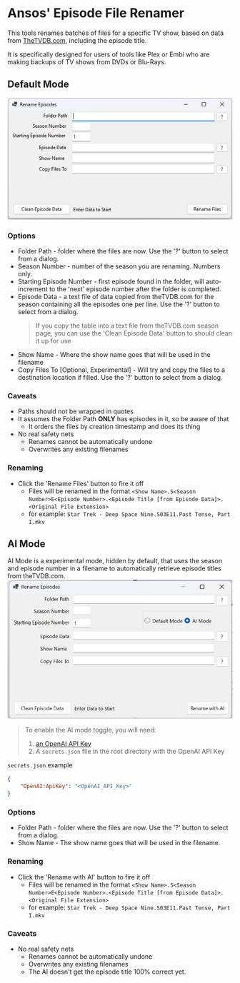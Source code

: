 # Ansos' Episode File Renamer

This tools renames batches of files for a specific TV show, based on data from [TheTVDB.com](https://www.thetvdb.com/), including the episode title. 

It is specifically designed for users of tools like Plex or Embi who are making backups of TV shows from DVDs or Blu-Rays.

## Default Mode

![Screenshot of Rename Episodes app](renep-default.png)

### Options

- Folder Path - folder where the files are now. Use the '?' button to select from a dialog.
- Season Number - number of the season you are renaming. Numbers only.
- Starting Episode Number - first episode found in the folder, will auto-increment to the 'next' episode number after the folder is completed.
- Episode Data - a text file of data copied from theTVDB.com for the season containing all the episodes one per line. Use the '?' button to select from a dialog.
  > If you copy the table into a text file from theTVDB.com season page, you can use the 'Clean Episode Data' button to should clean it up for use
- Show Name - Where the show name goes that will be used in the filename
- Copy Files To [Optional, Experimental] - Will try and copy the files to a destination location if filled. Use the '?' button to select from a dialog.

### Caveats

- Paths should not be wrapped in quotes
- It assumes the Folder Path **ONLY** has episodes in it, so be aware of that
  - It orders the files by creation timestamp and does its thing
- No real safety nets
  - Renames cannot be automatically undone
  - Overwrites any existing filenames
  
### Renaming

- Click the 'Rename Files' button to fire it off
  - Files will be renamed in the format `<Show Name>.S<Season Number>E<Episode Number>.<Episode Title [from Episode Data]>.<Original File Extension>`
  - for example: `Star Trek - Deep Space Nine.S03E11.Past Tense, Part I.mkv`

## AI Mode
AI Mode is a experimental mode, hidden by default, that uses the season and episode number in a filename to automatically retrieve episode titles from theTVDB.com.
![Screenshot of Rename Episodes app in AI mode](renep-ai.png)

> To enable the AI mode toggle, you will need:
>
> 1. [an OpenAI API Key](https://platform.openai.com/docs/quickstart?desktop-os=windows)
> 2. A `secrets.json` file in the root directory with the OpenAI API Key

`secrets.json` example

``` json
{
    "OpenAI:ApiKey": "<OpenAI_API_Key>"
}
```

### Options

- Folder Path - folder where the files are now. Use the '?' button to select from a dialog.
- Show Name - The show name goes that will be used in the filename.

### Renaming

- Click the 'Rename with AI' button to fire it off
  - Files will be renamed in the format `<Show Name>.S<Season Number>E<Episode Number>.<Episode Title [from Episode Data]>.<Original File Extension>`
  - for example: `Star Trek - Deep Space Nine.S03E11.Past Tense, Part I.mkv`

### Caveats

- No real safety nets
  - Renames cannot be automatically undone
  - Overwrites any existing filenames
  - The AI doesn't get the episode title 100% correct yet.
